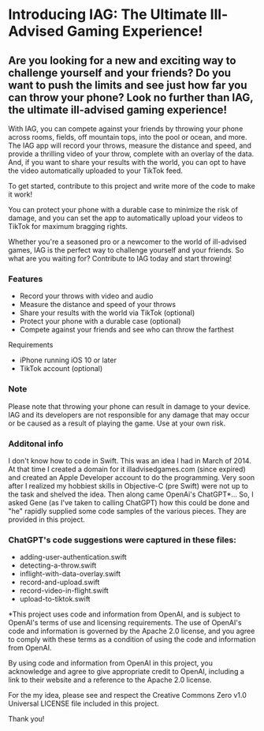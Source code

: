 # Introducing IAG: The Ultimate Ill-Advised Gaming Experience!
## Are you looking for a new and exciting way to challenge yourself and your friends? Do you want to push the limits and see just how far you can throw your phone? Look no further than IAG, the ultimate ill-advised gaming experience!

With IAG, you can compete against your friends by throwing your phone across rooms, fields, off mountain tops, into the pool or ocean, and more. The IAG app will record your throws, measure the distance and speed, and provide a thrilling video of your throw, complete with an overlay of the data. And, if you want to share your results with the world, you can opt to have the video automatically uploaded to your TikTok feed.

To get started, contribute to this project and write more of the code to make it work! 

You can protect your phone with a durable case to minimize the risk of damage, and you can set the app to automatically upload your videos to TikTok for maximum bragging rights.

Whether you're a seasoned pro or a newcomer to the world of ill-advised games, IAG is the perfect way to challenge yourself and your friends. So what are you waiting for? Contribute to IAG today and start throwing!

### Features
- Record your throws with video and audio
- Measure the distance and speed of your throws
- Share your results with the world via TikTok (optional)
- Protect your phone with a durable case (optional)
- Compete against your friends and see who can throw the farthest

Requirements
- iPhone running iOS 10 or later
- TikTok account (optional)

### Note
Please note that throwing your phone can result in damage to your device. IAG and its developers are not responsible for any damage that may occur or be caused as a result of playing the game. Use at your own risk.

### Additonal info

I don't know how to code in Swift.  This was an idea I had in March of 2014.  At that time I created a domain for it illadvisedgames.com (since expired) and created an Apple Developer account to do the programming.  Very soon after I realized my hobbiest skills in Objective-C (pre Swift) were not up to the task and shelved the idea.   Then along came OpenAi's ChatGPT*...  So, I asked Gene (as I've taken to calling ChatGPT) how this could be done and "he" rapidly supplied some code samples of the various pieces.  They are provided in this project.

### ChatGPT's code suggestions were captured in these files:
- adding-user-authentication.swift
- detecting-a-throw.swift
- inflight-with-data-overlay.swift
- record-and-upload.swift
- record-video-in-flight.swift
- upload-to-tiktok.swift 

*This project uses code and information from OpenAI, and is subject to OpenAI's terms of use and licensing requirements. The use of OpenAI's code and information is governed by the Apache 2.0 license, and you agree to comply with these terms as a condition of using the code and information from OpenAI.

By using code and information from OpenAI in this project, you acknowledge and agree to give appropriate credit to OpenAI, including a link to their website and a reference to the Apache 2.0 license.

For the my idea, please see and respect the Creative Commons Zero v1.0 Universal LICENSE file included in this project.

Thank you!


